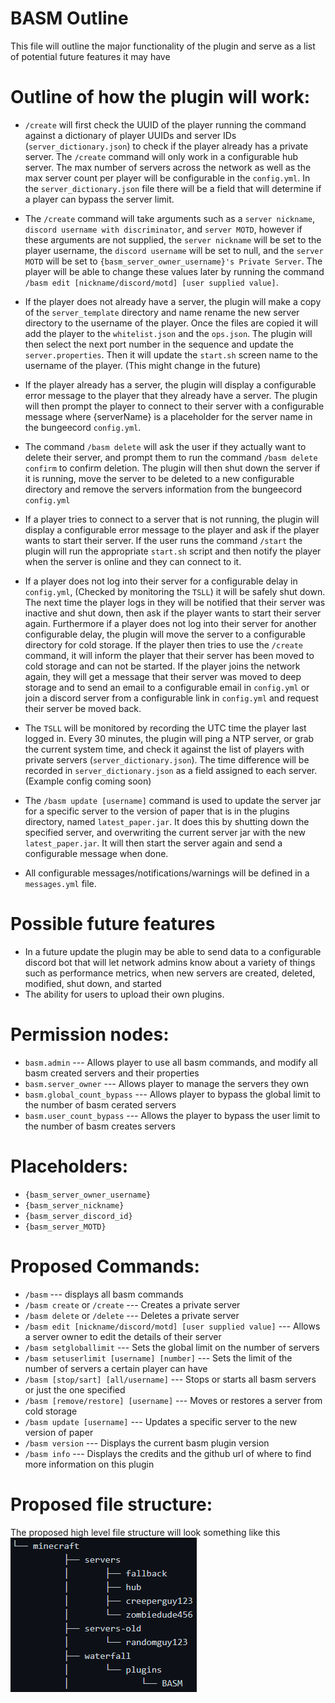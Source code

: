 # BASM Outline

This file will outline the major functionality of the plugin and serve as a list of potential future features it may have

# Outline of how the plugin will work:
- `/create` will first check the UUID of the player running the command against a dictionary of player UUIDs and server IDs (`server_dictionary.json`) to check if the player already has a private server. The `/create` command will only work in a configurable hub server. The max number of servers across the network as well as the max server count per player will be configurable in the `config.yml`. In the `server_dictionary.json` file there will be a field that will determine if a player can bypass the server limit.

- The `/create` command will take arguments such as a `server nickname`, `discord username with discriminator`, and `server MOTD`, however if these arguments are not supplied, the `server nickname` will be set to the player username, the `discord username` will be set to null, and the `server MOTD` will be set to `{basm_server_owner_username}'s Private Server`. The player will be able to change these values later by running the command `/basm edit [nickname/discord/motd] [user supplied value]`.

- If the player does not already have a server, the plugin will make a copy of the `server_template` directory and name rename the new server directory to the username of the player. Once the files are copied it will add the player to the `whitelist.json` and the `ops.json`. The plugin will then select the next port number in the sequence and update the `server.properties`. Then it will update the `start.sh` screen name to the username of the player. (This might change in the future)

- If the player already has a server, the plugin will display a configurable error message to the player that they already have a server. The plugin will then prompt the player to connect to their server with a configurable message where {serverName} is a placeholder for the server name in the bungeecord `config.yml`. 

- The command `/basm delete` will ask the user if they actually want to delete their server, and prompt them to run the command `/basm delete confirm` to confirm deletion. The plugin will then shut down the server if it is running, move the server to be deleted to a new configurable directory and remove the servers information from the bungeecord `config.yml`

- If a player tries to connect to a server that is not running, the plugin will display a configurable error message to the player and ask if the player wants to start their server. If the user runs the command `/start` the plugin will run the appropriate `start.sh` script and then notify the player when the server is online and they can connect to it. 

- If a player does not log into their server for a configurable delay in `config.yml`, (Checked by monitoring the `TSLL`) it will be safely shut down. The next time the player logs in they will be notified that their server was inactive and shut down, then ask if the player wants to start their server again. Furthermore if a player does not log into their server for another configurable delay, the plugin will move the server to a configurable directory for cold storage. If the player then tries to use the `/create` command, it will inform the player that their server has been moved to cold storage and can not be started. If the player joins the network again, they will get a message that their server was moved to deep storage and to send an email to a configurable email in `config.yml` or join a discord server from a configurable link in `config.yml` and request their server be moved back. 

- The `TSLL` will be monitored by recording the UTC time the player last logged in. Every 30 minutes, the plugin will ping a NTP server, or grab the current system time, and check it against the list of players with private servers (`server_dictionary.json`). The time difference will be recorded in `server_dictionary.json` as a field assigned to each server. (Example config coming soon)

- The `/basm update [username]` command is used to update the server jar for a specific server to the version of paper that is in the plugins directory, named `latest_paper.jar`. It does this by shutting down the specified server, and overwriting the current server jar with the new `latest_paper.jar`. It will then start the server again and send a configurable message when done.


- All configurable messages/notifications/warnings will be defined in a `messages.yml` file.


# Possible future features
- In a future update the plugin may be able to send data to a configurable discord bot that will let network admins know about a variety of things such as performance metrics, when new servers are created, deleted, modified, shut down, and started
- The ability for users to upload their own plugins.


# Permission nodes:
- `basm.admin`  --- Allows player to use all basm commands, and modify all basm created servers and their properties
- `basm.server_owner`  --- Allows player to manage the servers they own
- `basm.global_count_bypass`  --- Allows player to bypass the global limit to the number of basm cerated servers
- `basm.user_count_bypass`  --- Allows the player to bypass the user limit to the number of basm creates servers

# Placeholders:
- `{basm_server_owner_username}`
- `{basm_server_nickname}`
- `{basm_server_discord_id}`
- `{basm_server_MOTD}`


# Proposed Commands:
- `/basm`  --- displays all basm commands
- `/basm create` or `/create`  --- Creates a private server
- `/basm delete` or `/delete`  --- Deletes a private server
- `/basm edit [nickname/discord/motd] [user supplied value]`  --- Allows a server owner to edit the details of their server
- `/basm setgloballimit`  --- Sets the global limit on the number of servers
- `/basm setuserlimit [username] [number]`  --- Sets the limit of the number of servers a certain player can have
- `/basm [stop/sart] [all/username]`  ---  Stops or starts all basm servers or just the one specified
- `/basm [remove/restore] [username]`  ---  Moves or restores a server from cold storage
- `/basm update [username]`  --- Updates a specific server to the new version of paper
- `/basm version`  --- Displays the current basm plugin version
- `/basm info`  ---  Displays the credits and the github url of where to find more information on this plugin 



# Proposed file structure:
The proposed high level file structure will look something like this  
![](resources/file_structure.png)
